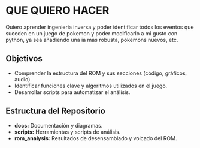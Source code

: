 # **QUE QUIERO HACER**
Quiero aprender ingenieria inversa y poder identificar todos los eventos que suceden en un juego de pokemon y poder modificarlo a mi gusto con python,
ya sea añadiendo una ia mas robusta, pokemons nuevos, etc.
## Objetivos
- Comprender la estructura del ROM y sus secciones (código, gráficos, audio).
- Identificar funciones clave y algoritmos utilizados en el juego.
- Desarrollar scripts para automatizar el análisis.

## Estructura del Repositorio
- **docs:** Documentación y diagramas.
- **scripts:** Herramientas y scripts de análisis.
- **rom_analysis:** Resultados de desensamblado y volcado del ROM.